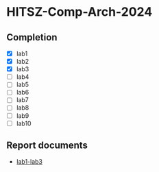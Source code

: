 HITSZ-Comp-Arch-2024
===============
## Completion
- [x] lab1
- [x] lab2
- [x] lab3
- [ ] lab4
- [ ] lab5
- [ ] lab6
- [ ] lab7
- [ ] lab8
- [ ] lab9
- [ ] lab10

## Report documents
- [lab1-lab3](https://github.com/J0hNnY1ee/HITSZ-Comp-Arch-2024/blob/main/lab3/%E8%AE%A1%E7%AE%97%E6%9C%BA%E4%BD%93%E7%B3%BB%E7%BB%93%E6%9E%84%E5%AE%9E%E9%AA%8C%201-3%20%E5%AE%9E%E9%AA%8C%E6%8A%A5%E5%91%8A.pdf)